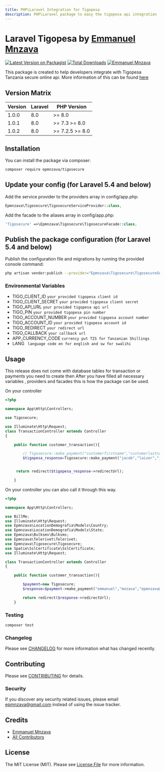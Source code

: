 ```yaml
---
title: PHP\Laravel Integration for Tigopesa
description: PHP\Laravel package to easy the tigopesa api integration
---
```


<!-- <p><img src="https://github.com/dbrax/tigopesa-tanzania/blob/master/Tigopesa%20Laravel%20Library.jpeg"></p> -->

# Laravel Tigopesa by [Emmanuel Mnzava](https://github.com/dbrax)

[![Latest Version on Packagist](https://img.shields.io/packagist/v/epmnzava/tigosecure.svg?style=flat-square)](https://packagist.org/packages/epmnzava/tigosecure) [![Total Downloads](https://img.shields.io/packagist/dt/epmnzava/tigosecure.svg?style=flat-square)](https://packagist.org/packages/epmnzava/tigosecure) [![Emmanuel Mnzava](https://img.shields.io/badge/Author-Emmanuel%20Mnzava-green)](mailto:epmnzava@gmail.com)

This package is created to help developers integrate with Tigopesa Tanzania secure online api. More information of this can be found [here](https://github.com/dbrax/tigopesa-tanzania/blob/master/README.md)

## Version Matrix

| Version | Laravel | PHP Version     |
| ------- | ------- | --------------- |
| 1.0.0   | 8.0     | >= 8.0          |
| 1.0.1   | 8.0     | >= 7.3 >= 8.0   |
| 1.0.2   | 8.0     | >= 7.2.5 >= 8.0 |

## Installation

You can install the package via composer:

```bash
composer require epmnzava/tigosecure
```

## Update your config (for Laravel 5.4 and below)

Add the service provider to the providers array in config/app.php:

```php
Epmnzava\Tigosecure\TigosecureServiceProvider::class,
```

Add the facade to the aliases array in config/app.php:

```php
'Tigosecure' =>\Epmnzava\Tigosecure\TigosecureFacade::class,
```

## Publish the package configuration (for Laravel 5.4 and below)

Publish the configuration file and migrations by running the provided console command:

```bash
php artisan vendor:publish --provider="Epmnzava\Tigosecure\TigosecureServiceProvider"
```

### Environmental Variables

- TIGO_CLIENT_ID `your provided tigopesa client id`<br/>
- TIGO_CLIENT_SECRET `your provided tigopesa client secret`<br/>
- TIGO_API_URL `your provided tigopesa api url `<br/>
- TIGO_PIN `your provided tigopesa pin number`<br/>
- TIGO_ACCOUNT_NUMBER `your provided tigopesa account number`<br/>
- TIGO_ACCOUNT_ID `your provided tigopesa account id `<br/>
- TIGO_REDIRECT `your redirect url`<br/>
- TIGO_CALLBACK `your callback url`<br/>
- APP_CURRENCY_CODE `currency put TZS for Tanzanian Shillings`<br/>
- LANG ` language code en for english and sw for swalihi`<br/>

## Usage

This release does not come with database tables for transaction or payments you need to create then After you have filled all necessary variables , providers and facades this is how the package can be used.

On your controller

```php
<?php

namespace App\Http\Controllers;

use Tigosecure;

use Illuminate\Http\Request;
class TransactionController extends Controller
{

    public function customer_transaction(){

        // Tigosecure::make_payment("customerfirstname","customerlastname","customerlastname","amount","transaction_id");
        $tigopesa_response=Tigosecure::make_payment("jacob","laizer","jacob@primeware.co.tz","3000","98778835628");


     return redirect($tigopesa_response->redirectUrl);

    }
```

On your controller you can also call it through this way.

```php
<?php

namespace App\Http\Controllers;

use BillMe;
use Illuminate\Http\Request;
use Epmnzava\LocationDemografia\Models\Country;
use Epmnzava\LocationDemografia\Models\State;
use Epmnzava\Bulksms\Bulksms;
use Epmnzava\Telerivet\Telerivet;
use Epmnzava\Tigosecure\Tigosecure;
use Spatie\SslCertificate\SslCertificate;
use Illuminate\Http\Request;

class TransactionController extends Controller
{

    public function customer_transaction(){

        $payment=new Tigosecure;
        $response=$payment->make_payment("emmanuel","mnzava","epmnzava@gmail.com",4000,"48fhldplofhf".rand(5,100));

        return redirect($response->redirectUrl);
    }
```

### Testing

```bash
composer test
```

### Changelog

Please see [CHANGELOG](https://github.com/dbrax/tigopesa-tanzania/blob/master/CHANGELOG.md) for more information what has changed recently.

## Contributing

Please see [CONTRIBUTING](https://github.com/dbrax/tigopesa-tanzania/blob/master/CONTRIBUTING.md) for details.

### Security

If you discover any security related issues, please email epmnzava@gmail.com instead of using the issue tracker.

## Credits

- [Emmanuel Mnzava](https://github.com/dbrax)
- [All Contributors](../../contributors)

## License

The MIT License (MIT). Please see [License File](https://github.com/dbrax/tigopesa-tanzania/blob/master/LICENSE.md) for more information.
